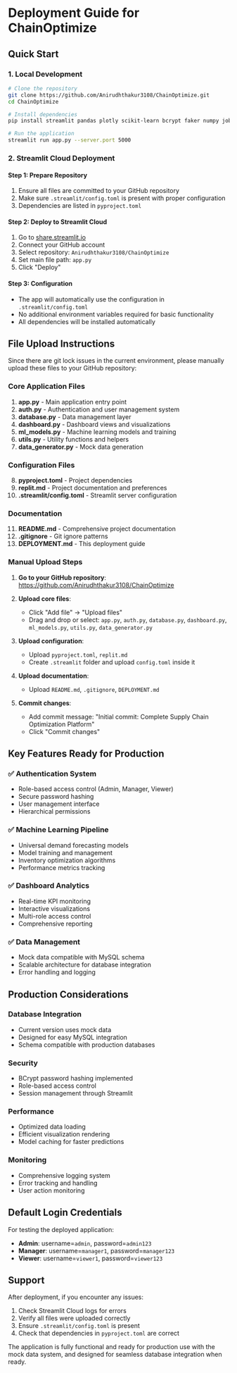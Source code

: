# Deployment Guide for ChainOptimize

## Quick Start

### 1. Local Development
```bash
# Clone the repository
git clone https://github.com/Anirudhthakur3108/ChainOptimize.git
cd ChainOptimize

# Install dependencies
pip install streamlit pandas plotly scikit-learn bcrypt faker numpy joblib openpyxl

# Run the application
streamlit run app.py --server.port 5000
```

### 2. Streamlit Cloud Deployment

#### Step 1: Prepare Repository
1. Ensure all files are committed to your GitHub repository
2. Make sure `.streamlit/config.toml` is present with proper configuration
3. Dependencies are listed in `pyproject.toml`

#### Step 2: Deploy to Streamlit Cloud
1. Go to [share.streamlit.io](https://share.streamlit.io)
2. Connect your GitHub account
3. Select repository: `Anirudhthakur3108/ChainOptimize`
4. Set main file path: `app.py`
5. Click "Deploy"

#### Step 3: Configuration
- The app will automatically use the configuration in `.streamlit/config.toml`
- No additional environment variables required for basic functionality
- All dependencies will be installed automatically

## File Upload Instructions

Since there are git lock issues in the current environment, please manually upload these files to your GitHub repository:

### Core Application Files
1. **app.py** - Main application entry point
2. **auth.py** - Authentication and user management system
3. **database.py** - Data management layer
4. **dashboard.py** - Dashboard views and visualizations
5. **ml_models.py** - Machine learning models and training
6. **utils.py** - Utility functions and helpers
7. **data_generator.py** - Mock data generation

### Configuration Files
8. **pyproject.toml** - Project dependencies
9. **replit.md** - Project documentation and preferences
10. **.streamlit/config.toml** - Streamlit server configuration

### Documentation
11. **README.md** - Comprehensive project documentation
12. **.gitignore** - Git ignore patterns
13. **DEPLOYMENT.md** - This deployment guide

### Manual Upload Steps

1. **Go to your GitHub repository**: https://github.com/Anirudhthakur3108/ChainOptimize

2. **Upload core files**:
   - Click "Add file" → "Upload files"
   - Drag and drop or select: `app.py`, `auth.py`, `database.py`, `dashboard.py`, `ml_models.py`, `utils.py`, `data_generator.py`

3. **Upload configuration**:
   - Upload `pyproject.toml`, `replit.md`
   - Create `.streamlit` folder and upload `config.toml` inside it

4. **Upload documentation**:
   - Upload `README.md`, `.gitignore`, `DEPLOYMENT.md`

5. **Commit changes**:
   - Add commit message: "Initial commit: Complete Supply Chain Optimization Platform"
   - Click "Commit changes"

## Key Features Ready for Production

### ✅ Authentication System
- Role-based access control (Admin, Manager, Viewer)
- Secure password hashing
- User management interface
- Hierarchical permissions

### ✅ Machine Learning Pipeline
- Universal demand forecasting models
- Model training and management
- Inventory optimization algorithms
- Performance metrics tracking

### ✅ Dashboard Analytics
- Real-time KPI monitoring
- Interactive visualizations
- Multi-role access control
- Comprehensive reporting

### ✅ Data Management
- Mock data compatible with MySQL schema
- Scalable architecture for database integration
- Error handling and logging

## Production Considerations

### Database Integration
- Current version uses mock data
- Designed for easy MySQL integration
- Schema compatible with production databases

### Security
- BCrypt password hashing implemented
- Role-based access control
- Session management through Streamlit

### Performance
- Optimized data loading
- Efficient visualization rendering
- Model caching for faster predictions

### Monitoring
- Comprehensive logging system
- Error tracking and handling
- User action monitoring

## Default Login Credentials

For testing the deployed application:

- **Admin**: username=`admin`, password=`admin123`
- **Manager**: username=`manager1`, password=`manager123`
- **Viewer**: username=`viewer1`, password=`viewer123`

## Support

After deployment, if you encounter any issues:

1. Check Streamlit Cloud logs for errors
2. Verify all files were uploaded correctly
3. Ensure `.streamlit/config.toml` is present
4. Check that dependencies in `pyproject.toml` are correct

The application is fully functional and ready for production use with the mock data system, and designed for seamless database integration when ready.